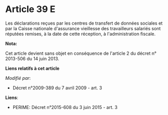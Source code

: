# Article 39 E

Les déclarations reçues par les centres de transfert de données sociales et par la Caisse nationale d'assurance vieillesse
des travailleurs salariés sont réputées remises, à la date de cette réception, à l'administration fiscale.

**Nota:**

Cet article devient sans objet en conséquence de l'article 2 du décret n° 2013-506 du 14 juin 2013.

**Liens relatifs à cet article**

_Modifié par_:

  - Décret n°2009-389 du 7 avril 2009 - art. 3

**Liens**:

  - PERIME: Décret n°2015-608 du 3 juin 2015 - art. 3
